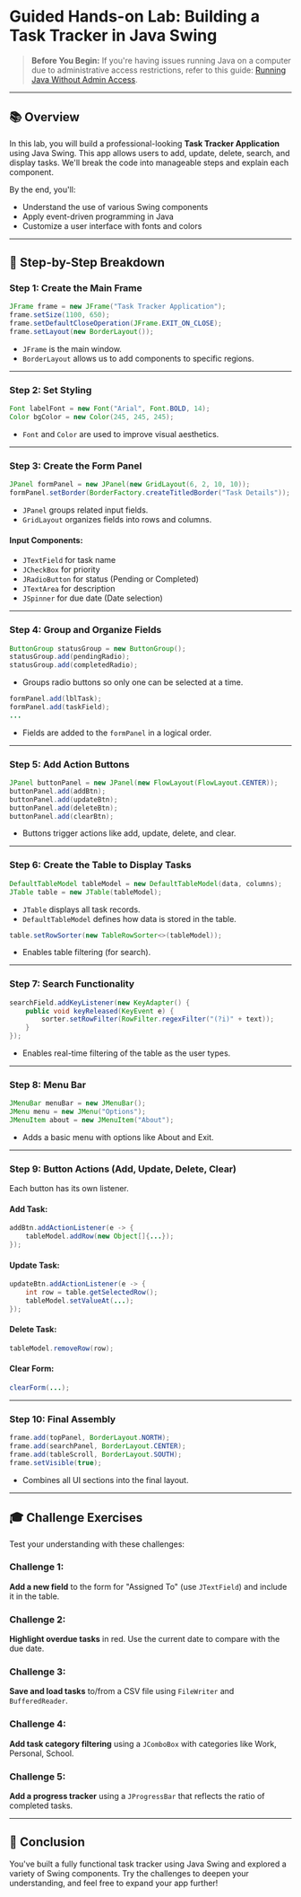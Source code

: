 # Guided Hands-on Lab: Building a Task Tracker in Java Swing

> **Before You Begin:** If you're having issues running Java on a computer due to administrative access restrictions, refer to this guide: [Running Java Without Admin Access](https://github.com/clydeatmcm/IT101-2/blob/main/M1/RunningJavaWithoutAdminAccess.md).

---

## 📚 Overview

In this lab, you will build a professional-looking **Task Tracker Application** using Java Swing. This app allows users to add, update, delete, search, and display tasks. We'll break the code into manageable steps and explain each component.

By the end, you'll:

* Understand the use of various Swing components
* Apply event-driven programming in Java
* Customize a user interface with fonts and colors

---

## 📄 Step-by-Step Breakdown

### Step 1: Create the Main Frame

```java
JFrame frame = new JFrame("Task Tracker Application");
frame.setSize(1100, 650);
frame.setDefaultCloseOperation(JFrame.EXIT_ON_CLOSE);
frame.setLayout(new BorderLayout());
```

* `JFrame` is the main window.
* `BorderLayout` allows us to add components to specific regions.

---

### Step 2: Set Styling

```java
Font labelFont = new Font("Arial", Font.BOLD, 14);
Color bgColor = new Color(245, 245, 245);
```

* `Font` and `Color` are used to improve visual aesthetics.

---

### Step 3: Create the Form Panel

```java
JPanel formPanel = new JPanel(new GridLayout(6, 2, 10, 10));
formPanel.setBorder(BorderFactory.createTitledBorder("Task Details"));
```

* `JPanel` groups related input fields.
* `GridLayout` organizes fields into rows and columns.

#### Input Components:

* `JTextField` for task name
* `JCheckBox` for priority
* `JRadioButton` for status (Pending or Completed)
* `JTextArea` for description
* `JSpinner` for due date (Date selection)

---

### Step 4: Group and Organize Fields

```java
ButtonGroup statusGroup = new ButtonGroup();
statusGroup.add(pendingRadio);
statusGroup.add(completedRadio);
```

* Groups radio buttons so only one can be selected at a time.

```java
formPanel.add(lblTask);
formPanel.add(taskField);
...
```

* Fields are added to the `formPanel` in a logical order.

---

### Step 5: Add Action Buttons

```java
JPanel buttonPanel = new JPanel(new FlowLayout(FlowLayout.CENTER));
buttonPanel.add(addBtn);
buttonPanel.add(updateBtn);
buttonPanel.add(deleteBtn);
buttonPanel.add(clearBtn);
```

* Buttons trigger actions like add, update, delete, and clear.

---

### Step 6: Create the Table to Display Tasks

```java
DefaultTableModel tableModel = new DefaultTableModel(data, columns);
JTable table = new JTable(tableModel);
```

* `JTable` displays all task records.
* `DefaultTableModel` defines how data is stored in the table.

```java
table.setRowSorter(new TableRowSorter<>(tableModel));
```

* Enables table filtering (for search).

---

### Step 7: Search Functionality

```java
searchField.addKeyListener(new KeyAdapter() {
    public void keyReleased(KeyEvent e) {
        sorter.setRowFilter(RowFilter.regexFilter("(?i)" + text));
    }
});
```

* Enables real-time filtering of the table as the user types.

---

### Step 8: Menu Bar

```java
JMenuBar menuBar = new JMenuBar();
JMenu menu = new JMenu("Options");
JMenuItem about = new JMenuItem("About");
```

* Adds a basic menu with options like About and Exit.

---

### Step 9: Button Actions (Add, Update, Delete, Clear)

Each button has its own listener.

#### Add Task:

```java
addBtn.addActionListener(e -> {
    tableModel.addRow(new Object[]{...});
});
```

#### Update Task:

```java
updateBtn.addActionListener(e -> {
    int row = table.getSelectedRow();
    tableModel.setValueAt(...);
});
```

#### Delete Task:

```java
tableModel.removeRow(row);
```

#### Clear Form:

```java
clearForm(...);
```

---

### Step 10: Final Assembly

```java
frame.add(topPanel, BorderLayout.NORTH);
frame.add(searchPanel, BorderLayout.CENTER);
frame.add(tableScroll, BorderLayout.SOUTH);
frame.setVisible(true);
```

* Combines all UI sections into the final layout.

---

## 🎓 Challenge Exercises

Test your understanding with these challenges:

### Challenge 1:

**Add a new field** to the form for "Assigned To" (use `JTextField`) and include it in the table.

### Challenge 2:

**Highlight overdue tasks** in red. Use the current date to compare with the due date.

### Challenge 3:

**Save and load tasks** to/from a CSV file using `FileWriter` and `BufferedReader`.

### Challenge 4:

**Add task category filtering** using a `JComboBox` with categories like Work, Personal, School.

### Challenge 5:

**Add a progress tracker** using a `JProgressBar` that reflects the ratio of completed tasks.

---

## 🚀 Conclusion

You've built a fully functional task tracker using Java Swing and explored a variety of Swing components. Try the challenges to deepen your understanding, and feel free to expand your app further!

